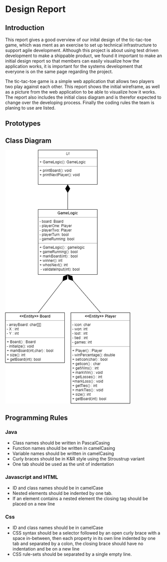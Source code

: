 # Design Report #

## Introduction ## 
This report gives a good overview of our inital design of the tic-tac-toe game, which was ment as an exercise to set up technical infrastructure to support agile development.
Although this project is about using test driven development to make a shippable product, we found it important to make an initial design report so that members can easily visualize how the application works, it is important for the systems development that everyone is on the same page regarding the project. 


The tic-tac-toe game is a simple web application that allows two players two play against each other. This report shows the initial wireframe, as well as a picture from the web application to be able to visualize how it works.
The report also includes the initial class diagram and is therefor expected to change over the developing process. Finally the coding rules the team is planing to use are listed.

## Prototypes ##


## Class Diagram ##
![Unfortunately the class diagram cannot be found](/docs/pictures/ClassDiagram.png)
## Programming Rules

### Java ###
* Class names should be written in PascalCasing
* Function names should be written in camelCasing
* Variable names should be written in camelCasing
* Curly braces should be in K&R style using the Stroustrup variant
* One tab should be used as the unit of indentation
### Javascript and HTML ###
* ID and class names should be in camelCase
* Nested elements should be indented by one tab.
* If an element contains a nested element the closing tag should be placed on a new line
### Css ###
* ID and class names should be in camelCase
* CSS syntax should be a selector followed by an open curly brace with a space in-between,
  then each property in its own line indented by one tab and separated by a colon, the
  closing brace should have no indentation and be on a new line
* CSS rule-sets should be separated by a single empty line.


